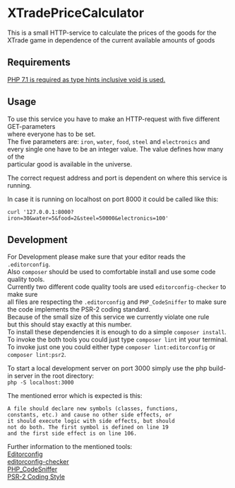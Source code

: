 # XTradePriceCalculator

This is a small HTTP-service to calculate the prices of the goods for the XTrade game 
in dependence of the current available amounts of goods

## Requirements

[PHP 7.1 is required as type hints inclusive void is used.](https://wiki.php.net/rfc/void_return_type)

## Usage 

To use this service you have to make an HTTP-request with five different GET-parameters  
where everyone has to be set.  
The five parameters are: `iron`, `water`, `food`, `steel` and `electronics` and   
every single one have to be an integer value. The value defines how many of the  
particular good is available in the universe.

The correct request address and port is dependent on where this service is running.  

In case it is running on localhost on port 8000 it could be called like this:  

`curl '127.0.0.1:8000?iron=30&water=5&food=2&steel=50000&electronics=100'`

## Development

For Development please make sure that your editor reads the `.editorconfig`.  
Also `composer` should be used to comfortable install and use some code quality tools.  
Currently two different code quality tools are used `editorconfig-checker` to make sure   
all files are respecting the `.editorconfig` and `PHP_CodeSniffer` to make sure   
the code implements the PSR-2 coding standard.   
Because of the small size of this service we currently violate one rule   
but this should stay exactly at this number.  
To install these dependencies it is enough to do a simple `composer install`.  
To invoke the both tools you could just type `composer lint` int your terminal.  
To invoke just one you could either type `composer lint:editorconfig` or `composer lint:psr2`.  

To start a local development server on port 3000 simply use the php build-in server in the root directory:  
`php -S localhost:3000`

The mentioned error which is expected is this:

```
A file should declare new symbols (classes, functions,
constants, etc.) and cause no other side effects, or
it should execute logic with side effects, but should
not do both. The first symbol is defined on line 19
and the first side effect is on line 106.
```


Further information to the mentioned tools:  
[Editorconfig](http://editorconfig.org/)  
[editorconfig-checker](https://github.com/editorconfig-checker/editorconfig-checker.php)  
[PHP_CodeSniffer](https://github.com/squizlabs/PHP_CodeSniffer)  
[PSR-2 Coding Style](http://www.php-fig.org/psr/psr-2/)
